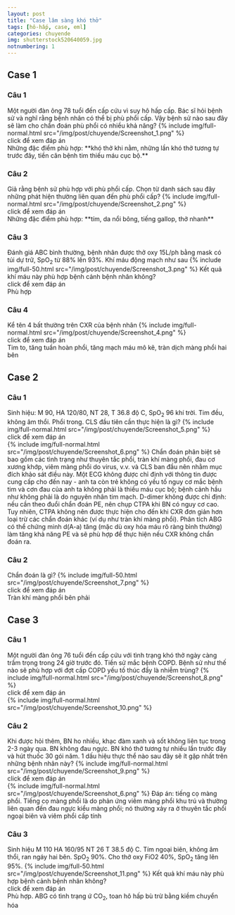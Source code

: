 ```yaml
---
layout: post
title: "Case lâm sàng khó thở"
tags: [hô-hấp, case, eml]
categories: chuyende
img: shutterstock520640059.jpg
notnumbering: 1
---
```


## Case 1

### Câu 1
<div class="alert alert-warning" role="alert">
  Một người đàn ông 78 tuổi đến cấp cứu vì suy hô hấp cấp. Bác sĩ hỏi bệnh sử và nghĩ rằng bệnh nhân có thể bị phù phổi cấp. Vậy bệnh sử nào sau đây sẽ làm cho chẩn đoán phù phổi có nhiều khả năng?
  {% include img/full-normal.html src="/img/post/chuyende/Screenshot_1.png" %}
</div>

<div class="tomTat">
<div id="btTomTat" class="collapsed" data-toggle="collapse" href="#ndTomTat">
click để xem đáp án
</div>
<div id="ndTomTat" markdown="1" class="collapse multi-collapse ndTomTat">
Những đặc điểm phù hợp: **khó thở khi nằm, những lần khó thở tương tự trước đây, tiền căn bệnh tim thiếu máu cục bộ.**
</div>
</div>

### Câu 2
<div class="alert alert-warning" role="alert">
  Giả rằng bệnh sử phù hợp với phù phổi cấp. Chọn từ danh sách sau đây những phát hiện thường liên quan đến phù phổi cấp?
  {% include img/full-normal.html src="/img/post/chuyende/Screenshot_2.png" %}
</div>

<div class="tomTat">
<div id="btTomTat" class="collapsed" data-toggle="collapse" href="#ndTomTat2">
click để xem đáp án
</div>
<div id="ndTomTat2" markdown="1" class="collapse multi-collapse ndTomTat2">
Những đặc điểm phù hợp: **tím, da nổi bông, tiếng gallop, thở nhanh**
</div>
</div>

### Câu 3
<div class="alert alert-warning" role="alert">
  Đánh giá ABC bình thường, bệnh nhân được thở oxy 15L/ph bằng mask có túi dự trữ, SpO<sub>2</sub> từ 88% lên 93%. Khí máu động mạch như sau
  {% include img/full-50.html src="/img/post/chuyende/Screenshot_3.png" %}
  Kết quả khí máu này phù hợp bệnh cảnh bệnh nhân không?
</div>

<div class="tomTat">
<div id="btTomTat" class="collapsed" data-toggle="collapse" href="#ndTomTat3">
click để xem đáp án
</div>
<div id="ndTomTat3" markdown="1" class="collapse multi-collapse ndTomTat3">
  Phù hợp
</div>
</div>

### Câu 4
<div class="alert alert-warning" role="alert">
  Kể tên 4 bất thường trên CXR của bệnh nhân
  {% include img/full-normal.html src="/img/post/chuyende/Screenshot_4.png" %}
</div>

<div class="tomTat">
<div id="btTomTat" class="collapsed" data-toggle="collapse" href="#ndTomTat4">
click để xem đáp án
</div>
<div id="ndTomTat4" markdown="1" class="collapse multi-collapse ndTomTat4">
  Tim to, tăng tuần hoàn phổi, tăng mạch máu mô kẽ, tràn dịch màng phổi hai bên
</div>
</div>

## Case 2

### Câu 1
<div class="alert alert-warning" role="alert">
  Sinh hiệu: M 90, HA 120/80, NT 28, T 36.8 độ C, SpO<sub>2</sub> 96 khí trời. Tim đều, không âm thổi. Phổi trong. CLS đầu tiên cần thực hiện là gì?
  {% include img/full-normal.html src="/img/post/chuyende/Screenshot_5.png" %}
</div>

<div class="tomTat">
<div id="btTomTat" class="collapsed" data-toggle="collapse" href="#ndTomTat5">
click để xem đáp án
</div>
<div id="ndTomTat5" markdown="1" class="collapse multi-collapse ndTomTat5">
{% include img/full-normal.html src="/img/post/chuyende/Screenshot_6.png" %}
Chẩn đoán phân biệt sẽ bao gồm các tình trạng như thuyên tắc phổi, tràn khí màng phổi, đau cơ xương khớp, viêm màng phổi do virus, v.v. và CLS ban đầu nên nhằm mục đích khảo sát điều này. Một ECG không được chỉ định với thông tin được cung cấp cho đến nay - anh ta còn trẻ không có yếu tố nguy cơ mắc bệnh tim và cơn đau của anh ta không phải là thiếu máu cục bộ; bệnh cảnh hầu như không phải là do nguyên nhân tim mạch. D-dimer không được chỉ định: nếu cần theo đuổi chẩn đoán PE, nên chụp CTPA khi BN có nguy cơ cao. Tuy nhiên, CTPA không nên được thực hiện cho đến khi CXR đơn giản hơn loại trừ các chẩn đoán khác (ví dụ như tràn khí màng phổi). Phân tích ABG có thể chứng minh d(A-a) tăng (mặc dù oxy hóa máu rõ ràng bình thường) làm tăng khả năng PE và sẽ phù hợp để thực hiện nếu CXR không chẩn đoán ra.
</div>
</div>

### Câu 2

<div class="alert alert-warning" role="alert">
  Chẩn đoán là gì?
  {% include img/full-50.html src="/img/post/chuyende/Screenshot_7.png" %}
</div>

<div class="tomTat">
<div id="btTomTat" class="collapsed" data-toggle="collapse" href="#ndTomTat6">
click để xem đáp án
</div>
<div id="ndTomTat6" markdown="1" class="collapse multi-collapse ndTomTat6">
Tràn khí màng phổi bên phải
</div>
</div>

## Case 3

### Câu 1
<div class="alert alert-warning" role="alert">
  Một người đàn ông 76 tuổi đến cấp cứu với tình trạng khó thở ngày càng trầm trọng trong 24 giờ trước đó. Tiền sử mắc bệnh COPD. Bệnh sử như thế nào sẽ phù hợp với đợt cấp COPD yếu tố thúc đẩy là nhiễm trùng?
  {% include img/full-normal.html src="/img/post/chuyende/Screenshot_8.png" %}
</div>

<div class="tomTat">
<div id="btTomTat" class="collapsed" data-toggle="collapse" href="#ndTomTat7">
click để xem đáp án
</div>
<div id="ndTomTat7" markdown="1" class="collapse multi-collapse ndTomTat7">
{% include img/full-normal.html src="/img/post/chuyende/Screenshot_10.png" %}
</div>
</div>

### Câu 2
<div class="alert alert-warning" role="alert">
  Khi được hỏi thêm, BN ho nhiều, khạc đàm xanh và sốt không liên tục trong 2-3 ngày qua. BN không đau ngực. BN khó thở tương tự nhiều lần trước đây và hút thuốc 30 gói năm. 1 dấu hiệu thực thể nào sau đây sẽ ít gặp nhất trên những bệnh nhân này?
  {% include img/full-normal.html src="/img/post/chuyende/Screenshot_9.png" %}
</div>

<div class="tomTat">
<div id="btTomTat" class="collapsed" data-toggle="collapse" href="#ndTomTat8">
click để xem đáp án
</div>
<div id="ndTomTat8" markdown="1" class="collapse multi-collapse ndTomTat8">
{% include img/full-normal.html src="/img/post/chuyende/Screenshot_6.png" %}
Đáp án: tiếng cọ màng phổi. Tiếng cọ màng phổi là do phản ứng viêm màng phổi khu trú và thường liên quan đến đau ngực kiểu màng phổi; nó thường xảy ra ở thuyên tắc phổi ngoại biên và viêm phổi cấp tính
</div>
</div>

### Câu 3
<div class="alert alert-warning" role="alert">
  Sinh hiệu M 110 HA 160/95 NT 26 T 38.5 độ C. Tím ngoại biên, không âm thổi, ran ngáy hai bên. SpO<sub>2</sub> 90%. Cho thở oxy FiO2 40%, SpO<sub>2</sub> tăng lên 95%.
  {% include img/full-50.html src="/img/post/chuyende/Screenshot_11.png" %}
  Kết quả khí máu này phù hợp bệnh cảnh bệnh nhân không?
</div>

<div class="tomTat">
<div id="btTomTat" class="collapsed" data-toggle="collapse" href="#ndTomTat9">
click để xem đáp án
</div>
<div id="ndTomTat9" markdown="1" class="collapse multi-collapse ndTomTat9">
  Phù hợp. ABG có tình trạng ứ CO<sub>2</sub>, toan hô hấp bù trừ bằng kiềm chuyển hóa
</div>
</div>


